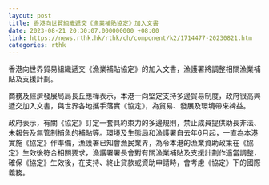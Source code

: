 ```yaml
---
layout: post
title: 香港向世貿組織遞交《漁業補貼協定》加入文書
date: 2023-08-21 20:30:07.000000000 +08:00
link: https://news.rthk.hk/rthk/ch/component/k2/1714477-20230821.htm
categories: rthk
---
```


香港向世界貿易組織遞交《漁業補貼協定》的加入文書，漁護署將調整相關漁業補貼及支援計劃。

商務及經濟發展局局長丘應樺表示，本港一向堅定支持多邊貿易制度，政府很高興遞交加入文書，與世界各地攜手落實《協定》，為貿易、發展及環境帶來裨益。

政府表示，有關《協定》訂定一套具約束力的多邊規則，禁止成員提供助長非法、未報告及無管制捕魚的補貼等。環境及生態局和漁護署自去年6月起，一直為本港實施《協定》作準備，漁護署已知會漁民業界，為令本港的漁業資助政策在《協定》生效後符合相關要求，漁護署署長會對有關漁業補貼及支援計劃作適當調整，確保《協定》生效後，在支持、終止貸款或資助申請時，會考慮《協定》下的國際義務。
